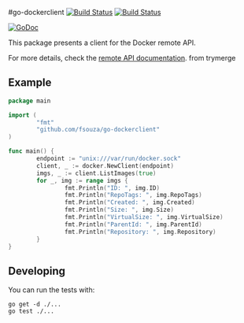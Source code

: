 #go-dockerclient
[![Build Status](https://drone.io/github.com/fsouza/go-dockerclient/status.png)](https://drone.io/github.com/fsouza/go-dockerclient/latest)
[![Build Status](https://travis-ci.org/fsouza/go-dockerclient.png)](https://travis-ci.org/fsouza/go-dockerclient)

[![GoDoc](http://godoc.org/github.com/fsouza/go-dockerclient?status.png)](http://godoc.org/github.com/fsouza/go-dockerclient)

This package presents a client for the Docker remote API.

For more details, check the [remote API documentation](http://docs.docker.io/en/latest/reference/api/docker_remote_api/).
from trymerge
## Example

```go
package main

import (
        "fmt"
        "github.com/fsouza/go-dockerclient"
)

func main() {
        endpoint := "unix:///var/run/docker.sock"
        client, _ := docker.NewClient(endpoint)
        imgs, _ := client.ListImages(true)
        for _, img := range imgs {
                fmt.Println("ID: ", img.ID)
                fmt.Println("RepoTags: ", img.RepoTags)
                fmt.Println("Created: ", img.Created)
                fmt.Println("Size: ", img.Size)
                fmt.Println("VirtualSize: ", img.VirtualSize)
                fmt.Println("ParentId: ", img.ParentId)
                fmt.Println("Repository: ", img.Repository)
        }
}
```

## Developing

You can run the tests with:

    go get -d ./...
    go test ./...

